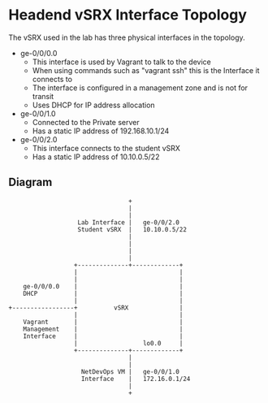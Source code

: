 Headend vSRX Interface Topology
=======================

The vSRX used in the lab has three physical interfaces in the topology.

-	ge-0/0/0.0
	-	This interface is used by Vagrant to talk to the device
	-	When using commands such as "vagrant ssh" this is the Interface it connects to
	-	The interface is configured in a management zone and is not for transit
	-	Uses DHCP for IP address allocation
-	ge-0/0/1.0
	-	Connected to the Private server
	-	Has a static IP address of 192.168.10.1/24
-	ge-0/0/2.0
	-	This interface connects to the student vSRX
	-   Has a static IP address of 10.10.0.5/22

Diagram
-------

```
                                 +
                                 |
                                 |
                   Lab Interface |   ge-0/0/2.0
                   Student vSRX  |   10.10.0.5/22
                                 |
                                 |
                                 |
                                 |
                  +--------------+-------------+  
                  |                            |  
                  |                            |  
    ge-0/0/0.0    |                            |  
    DHCP          |                            |  
                  |                            |  
+-----------------+          vSRX              |  
                  |                            |  
    Vagrant       |                            |  
    Management    |                            |  
    Interface     |                            |  
                  |                  lo0.0     |  
                  +--------------+-------------+  
                                 |
                                 |
                    NetDevOps VM |   ge-0/0/1.0
                    Interface    |   172.16.0.1/24
                                 |
                                 +
```
